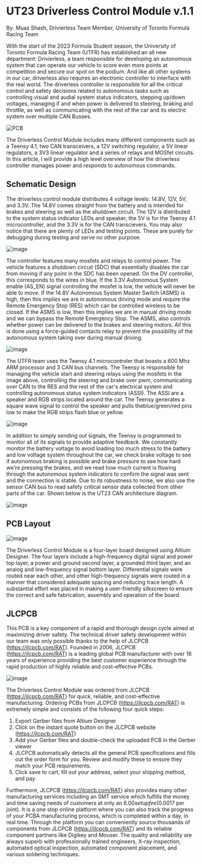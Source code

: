 # UT23 Driverless Control Module v.1.1

By: Muaz Shash, Drivierless Team Member, University of Toronto Formula Racing Team

With the start of the 2023 Formula Student season, the University of Toronto Formula Racing Team (UTFR) has established an all new department: Drivierless, a team responsible for developing an autonomous system that can operate our vehicle to score even more points at competition and secure our spot on the podium. And like all other systems in our car, driverless also requires an electronic controller to interface with the real world. The driverless controller is responsible for all the critical control and safety decisions related to autonomous tasks such as controlling visual and audial system status indicators, stepping up/down voltages, managing if and when power is delivered to steering, braking and throttle, as well as communicating with the rest of the car and its electric system over multiple CAN Busses. 

![PCB](https://user-images.githubusercontent.com/59676679/223560323-b228d0bd-7772-495a-933f-2677bc976b82.png) 
 
The Driverless Control Module includes many different components such as a Teensy 4.1, two CAN transceivers, a 12V switching regulator, a 5V linear regulators, a 3V3 linear regulator and a series of relays and MOSfet circuits. In this article, I will provide a high level overview of how the driverless controller manages power and responds to autonomous commands.

## Schematic Design

The driverless control module distributes 4 voltage levels: 14.8V, 12V, 5V, and 3.3V. The 14.8V comes straight from the battery and is intended for brakes and steering as well as the shutdown circuit. The 12V is distributed to the system status indicator LEDs and speaker, the 5V is for the Teensy 4.1 microcontroller, and the 3.3V is for the CAN transcievers. You may also notice that there are plenty of LEDs and testing points. These are purely for debugging during testing and serve no other purpose.

![image](https://user-images.githubusercontent.com/59676679/223592019-46f80a8a-3806-4618-8f5a-b876acea4864.png)

The controller features many mosfets and relays to control power. The vehicle features a shutdown circuit (SDC) that essentially disables the car from moving if any point in the SDC has been opened. On the DV controller, this corresponds to the wires in blue. If the 3.3V Autonomous System enable (AS_EN) signal controlling the mosfet is low, the vehicle will never be able to move. If the 14.8V Autonomous System Master Switch (ASMS) is high, then this implies we are in autonomous driving mode and require the Remote Emergency Stop (RES) which can be controlled wireless to be closed. If the ASMS is low, then this implies we are in manual driving mode and we can bypass the Remote Emergency Stop. The ASMS, also controls whether power can be delivered to the brakes and steering motors. All this is done using a force-guided contacts relay to prevent the possibility of the autonomous system taking over during manual driving.

![image](https://user-images.githubusercontent.com/59676679/223591579-2339d455-6630-46a1-8d2b-aa1297611052.png)

The UTFR team uses the Teensy 4.1 microcontroler that boasts a 600 Mhz ARM processor and 3 CAN bus channels. The Teensy is responsible for managing the vehicle start and steering relays using the mosfets in the image above, controlling the steering and brake over pwm, communicating over CAN to the RES and the rest of the car's electrical system and controlling autonomous status system indicators (ASSI). The ASSI are a speaker and RGB strips located around the car. The Teensy generates a square wave signal to control the speaker and pulls theblue/green/red pins low to make the RGB strips flash blue or yellow. 

![image](https://user-images.githubusercontent.com/59676679/223591611-9cb25c7b-3316-472c-b801-9936783d2f89.png)

In addition to simply sending out signals, the Teensy is programmed to monitor all of its signals to provide adaptive feedback. We constantly monitor the battery voltage to avoid loading too much stress to the battery and low voltage system throughout the car, we check brake voltage to see if autonomous braking is possible and brake pressure to see how hard we're pressing the brakes, and we read how much current is flowing through the autonomous system indicators to confirm the signal was sent and the connection is stable. Due to its robustness to noise, we also use the sensor CAN bus to read safety critical sensor data collected from other parts of the car. Shown below is the UT23 CAN architecture diagram. 

![image](https://user-images.githubusercontent.com/82067858/210156016-07d12071-6ed7-4ffc-8136-203345e28255.png)

## PCB Layout

![image](https://user-images.githubusercontent.com/59676679/223591426-7f8ed4a5-1224-4959-9243-3dcb0d762767.png)

The Driverless Control Module is a four-layer board designed using Altium Designer. The four layers include a high-frequency digital signal and power top layer, a power and ground second layer, a grounded third layer, and an analog and low-frequency signal bottom layer. Differential signals were routed near each other, and other high-frequency signals were routed in a manner that considered adequate spacing and reducing trace length. A substantial effort was placed in making a user-friendly silkscreen to ensure the correct and safe fabrication, assembly and operation of the board.
 
## JLCPCB

This PCB is a key component of a rapid and thorough design cycle aimed at maximizing driver safety. The technical driver safety development within our team was only possible thanks to the help of JLCPCB (https://jlcpcb.com/RAT). Founded in 2006, JLCPCB (https://jlcpcb.com/RAT) is a leading global PCB manufacturer with over 16 years of experience providing the best customer experience through the rapid production of highly reliable and cost-effective PCBs.

![image](https://user-images.githubusercontent.com/82067858/210156022-70873878-5b80-4122-a691-4b0cda5d814c.png)
 
The Driverless Control Module was ordered from JLCPCB (https://jlcpcb.com/RAT) for quick, reliable, and cost-effective manufacturing. Ordering PCBs from JLCPCB (https://jlcpcb.com/RAT) is extremely simple and consists of the following four quick steps:

1.	Export Gerber files from Altium Designer
2.	Click on the instant quote button on the JLCPCB website (https://jlcpcb.com/RAT)
3.	Add your Gerber files and double-check the uploaded PCB in the Gerber viewer
4.	JLCPCB automatically detects all the general PCB specifications and fills out the order form for you. Review and modify these to ensure they match your PCB requirements.
5.	Click save to cart, fill out your address, select your shipping method, and pay

Furthermore, JLCPCB (https://jlcpcb.com/RAT) also provides many other manufacturing services including an SMT service which fulfills the money and time saving needs of customers at only an $8.00 setup fee ($0.0017 per joint). It is a one stop online platform where you can also track the progress of your PCBA manufacturing process, which is completed within a day, in real time. Through the platform you can conveniently source thousands of components from JLCPCB (https://jlcpcb.com/RAT) and its reliable component partners like Digikey and Mouser. The quality and reliability are always superb with professionally trained engineers, X-ray inspection, automated optical inspection, automated component placement, and various soldering techniques. 
